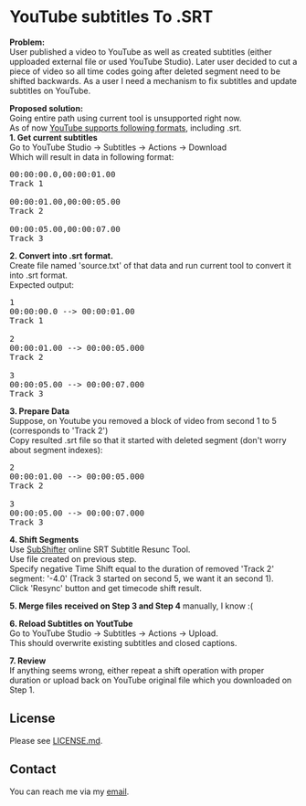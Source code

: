# YouTube subtitles To .SRT  
<b>Problem:</b><br/> 
User published a video to YouTube as well as created subtitles (either upploaded external file or used YouTube Studio).
Later user decided to cut a piece of video so all time codes going after deleted segment need to be shifted backwards.
As a user I need a mechanism to fix subtitles and update subtitles on YouTube.

<b>Proposed solution:</b><br/>
Going entire path using current tool is unsupported right now.<br/>
As of now [YouTube supports following formats](https://support.google.com/youtube/answer/2734698), including .srt.<br/>
<b>1. Get current subtitles</b><br/>
Go to YouTube Studio -> Subtitles -> Actions -> Download<br/>
Which will result in data in following format:<br/>
<pre>
00:00:00.0,00:00:01.00
Track 1

00:00:01.00,00:00:05.00
Track 2

00:00:05.00,00:00:07.00
Track 3
</pre>

<b>2. Convert into .srt format.</b><br/>
Create file named 'source.txt' of that data and run current tool to convert it into .srt format.<br/>
Expected output:<br/>
<pre>
1
00:00:00.0 --> 00:00:01.00
Track 1

2
00:00:01.00 --> 00:00:05.000
Track 2

3
00:00:05.00 --> 00:00:07.000
Track 3
</pre>

<b>3. Prepare Data</b><br/>
Suppose, on Youtube you removed a block of video from second 1 to 5 (corresponds to 'Track 2')<br/>
Copy resulted .srt file so that it started with deleted segment (don't worry about segment indexes):<br/>
<pre>
2
00:00:01.00 --> 00:00:05.000
Track 2

3
00:00:05.00 --> 00:00:07.000
Track 3
</pre>

<b>4. Shift Segments</b><br/>
Use [SubShifter](https://subshifter.bitsnbites.eu) online SRT Subtitle Resunc Tool.<br/>
Use file created on previous step.<br/>
Specify negative Time Shift equal to the duration of removed 'Track 2' segment: '-4.0' (Track 3 started on second 5, we want it an second 1).<br/>
Click 'Resync' button and get timecode shift result.<br/>

<b>5. Merge files received on Step 3 and Step 4</b> manually, I know :(<br/>

<b>6. Reload Subtitles on YoutTube</b><br/>
Go to YouTube Studio -> Subtitles -> Actions -> Upload.<br/>
This should overwrite existing subtitles and closed captions.<br/>

<b>7. Review</b><br/>
If anything seems wrong, either repeat a shift operation with proper duration or upload back on YouTube original file which you downloaded on Step 1.

## License
Please see [LICENSE.md](LICENSE.md).

## Contact
You can reach me via my [email](mailto://denis.golovin@gmail.com).
